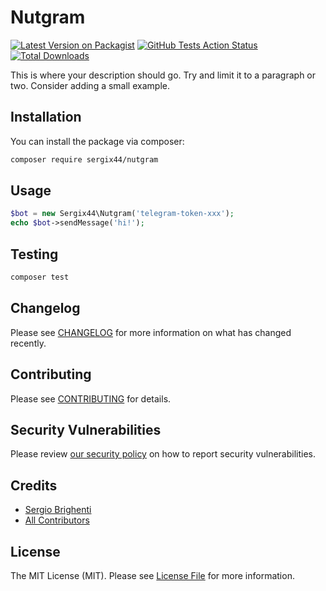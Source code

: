 # Nutgram

[![Latest Version on Packagist](https://img.shields.io/packagist/v/sergix44/nutgram.svg?style=flat-square)](https://packagist.org/packages/sergix44/nutgram)
[![GitHub Tests Action Status](https://img.shields.io/github/workflow/status/sergix44/nutgram/Tests?label=tests)](https://github.com/sergix44/nutgram/actions?query=workflow%3ATests+branch%3Amaster)
[![Total Downloads](https://img.shields.io/packagist/dt/sergix44/nutgram.svg?style=flat-square)](https://packagist.org/packages/sergix44/nutgram)


This is where your description should go. Try and limit it to a paragraph or two. Consider adding a small example.

## Installation

You can install the package via composer:

```bash
composer require sergix44/nutgram
```

## Usage

```php
$bot = new Sergix44\Nutgram('telegram-token-xxx');
echo $bot->sendMessage('hi!');
```

## Testing

```bash
composer test
```

## Changelog

Please see [CHANGELOG](CHANGELOG.md) for more information on what has changed recently.

## Contributing

Please see [CONTRIBUTING](.github/CONTRIBUTING.md) for details.

## Security Vulnerabilities

Please review [our security policy](../../security/policy) on how to report security vulnerabilities.

## Credits

- [Sergio Brighenti](https://github.com/SergiX44)
- [All Contributors](../../contributors)

## License

The MIT License (MIT). Please see [License File](LICENSE.md) for more information.
